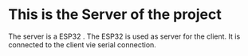 # This is the Server of the project

The server is a ESP32 .
The ESP32 is used as server for the client. It is connected to the client vie serial connection.
